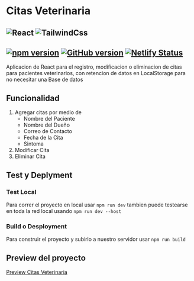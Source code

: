 # Citas Veterinaria

  ![React](https://github.com/rahul-jha98/README_icons/blob/main/language_and_tools/square/react/react.png?raw=true)
  ![TailwindCss](https://cdn.icon-icons.com/icons2/2107/PNG/72/file_type_tailwind_icon_130128.png)
---
  [![npm version](https://badge.fury.io/js/npm.svg)](https://badge.fury.io/js/npm)
  [![GitHub version](https://badge.fury.io/gh/Milomyth%2Fcitas-react.svg)](https://badge.fury.io/gh/Milomyth%2Fcitas-react)
  [![Netlify Status](https://api.netlify.com/api/v1/badges/78660386-106a-4c27-a05c-df4af3cd6f2c/deploy-status)](https://app.netlify.com/sites/superlative-halva-959ce0/deploys)
---
Aplicacion de React para el registro, modificacion o eliminacion de citas para pacientes veterinarios, con retencion de datos en LocalStorage para no necesitar una Base de datos 

## Funcionalidad
1. Agregar citas por medio de
    * Nombre del Paciente
    * Nombre del Dueño
    * Correo de Contacto
    * Fecha de la Cita
    * Sintoma
2. Modificar Cita
3. Eliminar Cita

## Test y Deplyment
### Test Local
Para correr el proyecto en local usar `npm run dev` tambien puede testearse en toda la red local usando `npm run dev --host`
### Build o Desployment
Para construir el proyecto y subirlo a nuestro servidor usar `npm run build`

## Preview del proyecto
[Preview Citas Veterinaria](https://superlative-halva-959ce0.netlify.app/ "Citas Veterinaria")

